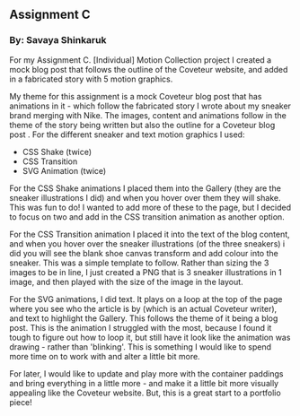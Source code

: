 ## Assignment C 
### By: Savaya Shinkaruk 

For my Assignment C. [Individual] Motion Collection project I created a mock blog post that follows the outline of the Coveteur website, and added in a fabricated story with 5 motion graphics. 

My theme for this assignment is a mock Coveteur blog post that has animations in it - which follow the fabricated story I wrote about my sneaker brand merging with Nike. The images, content and animations  follow in the theme of the story being written but also the outline for a Coveteur blog post . For the different sneaker and text motion graphics I used: 
<ul>
<li> CSS Shake (twice)</li>
<li>CSS Transition</li>
<li>SVG Animation (twice)</li>
</ul>

For the CSS Shake animations I placed them into the Gallery (they are the sneaker illustrations I did) and when you hover over them they will shake. This was fun to do! I wanted to add more of these to the page, but I decided to focus on two and add in the CSS transition animation as another option. 

For the CSS Transition animation I placed it into the text of the blog content, and when you hover over the sneaker illustrations (of the three sneakers) i did you will see the blank shoe canvas transform and add colour into the sneaker. This was a simple template to follow. Rather than sizing the 3 images to be in line, I just created a PNG that is 3 sneaker illustrations in 1 image, and then played with the size of the image in the layout. 

For the SVG animations, I did text. It plays on a loop at the top of the page where you see who the article is by (which is an actual Coveteur writer), and text to highlight the Gallery. This follows the theme of it being a blog post. This is the animation I struggled with the most, because I found it tough to figure out how to loop it, but still have it look like the animation was drawing - rather than 'blinking'. This is something I would like to spend more time on to work with and alter a little bit more. 

For later, I would like to update and play more with the container paddings and bring everything in a little more - and make it a little bit more visually appealing like the Coveteur website. But, this is a great start to a portfolio piece! 
